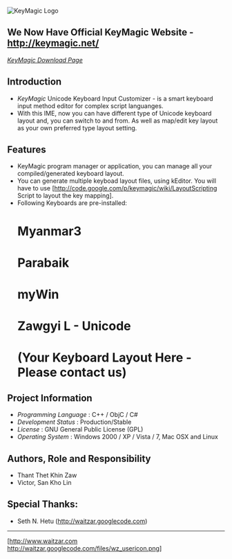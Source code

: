 ![KeyMagic Logo](http://sites.google.com/site/thantthetkz/key.png)

## We Now Have Official KeyMagic Website - http://keymagic.net/


*[KeyMagic Download Page](http://code.google.com/p/keymagic/downloads/list)*

## Introduction

  * *KeyMagic* Unicode Keyboard Input Customizer - is a smart keyboard input method editor for complex script languanges.
  * With this IME, now you can have different type of Unicode keyboard layout and, you can switch to and from. As well as map/edit key layout as your own preferred type layout setting.

## Features

  * KeyMagic program manager or application, you can manage all your compiled/generated keyboard layout.
  * You can generate multiple keyboad layout files, using kEditor. You will have to use [http://code.google.com/p/keymagic/wiki/LayoutScripting Script to layout the key mapping].
  * Following Keyboards are pre-installed:
    # Myanmar3
    # Parabaik
    # myWin
    # Zawgyi L - Unicode
    # (Your Keyboard Layout Here - Please contact us)

## Project Information

 * *Programming Language* : C++ / ObjC / C#
 * *Development Status* : Production/Stable
 * *License* : GNU General Public License (GPL)
 * *Operating System* : Windows 2000 / XP / Vista / 7, Mac OSX and Linux

## Authors, Role and Responsibility

  * Thant Thet Khin Zaw
  * Victor, San Kho Lin

## Special Thanks:
  * Seth N. Hetu (http://waitzar.googlecode.com)

----
[http://www.waitzar.com http://waitzar.googlecode.com/files/wz_usericon.png]
